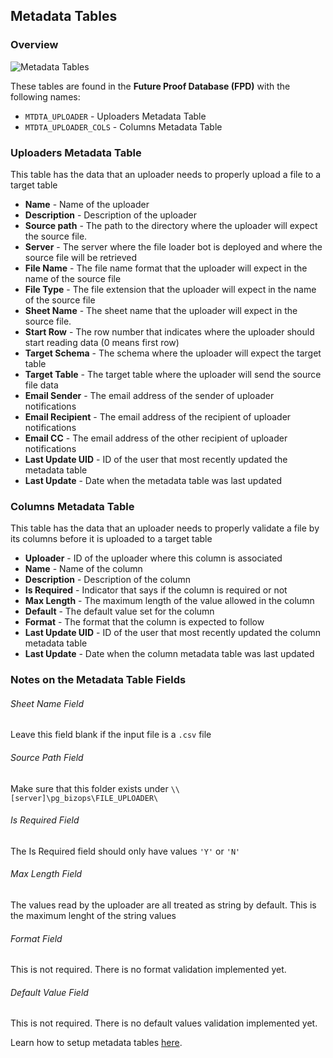 ## Metadata Tables

### Overview
![Metadata Tables](https://github.hpe.com/TTT/uploader-tool/blob/master/images/metadata-tables.png)

These tables are found in the **Future Proof Database (FPD)** with the following names:
* ```MTDTA_UPLOADER``` - Uploaders Metadata Table
* ```MTDTA_UPLOADER_COLS``` - Columns Metadata Table

### Uploaders Metadata Table

This table has the data that an uploader needs to properly upload a file to a target table

* **Name** - Name of the uploader
* **Description** - Description of the uploader
* **Source path** - The path to the directory where the uploader will expect the source file.
* **Server** - The server where the file loader bot is deployed and where the source file will be retrieved 
* **File Name** - The file name format that the uploader will expect in the name of the source file
* **File Type** - The file extension that the uploader will expect in the name of the source file
* **Sheet Name** - The sheet name that the uploader will expect in the source file.
* **Start Row** - The row number that indicates where the uploader should start reading data (0 means first row)
* **Target Schema** - The schema where the uploader will expect the target table
* **Target Table** - The target table where the uploader will send the source file data
* **Email Sender** - The email address of the sender of uploader notifications 
* **Email Recipient** - The email address of the recipient of uploader notifications 
* **Email CC** - The email address of the other recipient of uploader notifications 
* **Last Update UID** - ID of the user that most recently updated the metadata table 
* **Last Update** - Date when the metadata table was last updated
<!-- 
#### Parameters Metadata Table
This table has the data that an uploader needs to properly validate a file by its parameters before it is uploaded to a target table
* Uploader - ID of the uploader where this parameter is associated
* Name - Name of the parameter
* Description - Description of the parameter
* Data Type - Data type of the parameter
* Is Required - Indicator that says if the parameter is required or not
* Default Value - The default value set for the parameter
* Format - The format that the parameter is expected to follow
* Last Update UID - ID of the user that most recently updated the parameter metadata table 
* Last Update - Date when the parameter metadata table was last updated -->

### Columns Metadata Table
This table has the data that an uploader needs to properly validate a file by its columns before it is uploaded to a target table
* **Uploader** - ID of the uploader where this column is associated
* **Name** - Name of the column
* **Description** - Description of the column
* **Is Required** - Indicator that says if the column is required or not
* **Max Length** - The maximum length of the value allowed in the column
* **Default** - The default value set for the column
* **Format** - The format that the column is expected to follow
* **Last Update UID** - ID of the user that most recently updated the column metadata table 
* **Last Update** - Date when the column metadata table was last updated

### Notes on the Metadata Table Fields

###### Sheet Name Field
Leave this field blank if the input file is a ```.csv``` file

###### Source Path Field
Make sure that this folder exists under ```\\[server]\pg_bizops\FILE_UPLOADER\```

###### Is Required Field
The Is Required field should only have values ```'Y'``` or ```'N'```

###### Max Length Field
The values read by the uploader are all treated as string by default. This is the maximum lenght of the string values

###### Format Field
This is not required. There is no format validation implemented yet.

###### Default Value Field
This is not required. There is no default values validation implemented yet.

Learn how to setup metadata tables [here](https://github.hpe.com/TTT/uploader-tool/blob/master/setup-metadata-tables.md).
